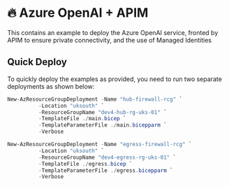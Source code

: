 # 🔥 Azure OpenAI + APIM

This contains an example to deploy the Azure OpenAI service, fronted by APIM to ensure private connectivity, and the use of Managed Identities

## Quick Deploy

To quickly deploy the examples as provided, you need to run two separate deployments as shown below:

```powershell
New-AzResourceGroupDeployment -Name "hub-firewall-rcg" `
          -Location "uksouth" `
          -ResourceGroupName "dev4-hub-rg-uks-01" `
          -TemplateFile ./main.bicep `
          -TemplateParameterFile ./main.bicepparm `
          -Verbose   

New-AzResourceGroupDeployment -Name "egress-firewall-rcg" `
          -Location "uksouth" `
          -ResourceGroupName "dev4-egress-rg-uks-01" `
          -TemplateFile ./egress.bicep `
          -TemplateParameterFile ./egress.bicepparm `
          -Verbose   
```

